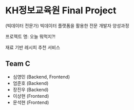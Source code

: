 # KH정보교육원 Final Project
(빅데이터 전문가) 빅데이터 플랫폼을 활용한 전문 개발자 양성과정

프로젝트 명: 오늘 뭐먹지?!

재료 기반 레시피 추천 서비스 

## Team C
- 심영민 (Backend, Frontend) 
- 엄준호 (Backend)
- 장진우 (Backend)
- 이상현 (Frontend)
- 문석현 (Frontend)
